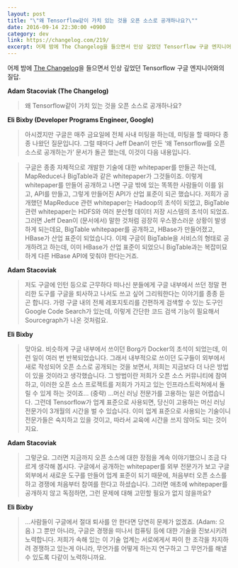 ```yaml
---
layout: post
title: "\"왜 Tensorflow같이 가치 있는 것을 오픈 소스로 공개하나요?\""
date: 2016-09-14 22:30:00 +0900
category: dev
link: https://changelog.com/219/
excerpt: 어제 밤에 The Changelog을 들으면서 인상 깊었던 Tensorflow 구글 엔지니어와의 질답.
---
```


어제 밤에 [The Changelog](https://changelog.com/219/)을 들으면서 인상 깊었던 Tensorflow 구글 엔지니어와의 질답.

**Adam Stacoviak (The Changelog)**

> 왜 Tensorflow같이 가치 있는 것을 오픈 소스로 공개하나요?


**Eli Bixby (Developer Programs Engineer, Google)**

> 아시겠지만 구글은 매주 금요일에 전체 사내 미팅을 하는데, 미팅을 할 때마다 종종 나왔던 질문입니다. 그럴 때마다 Jeff Dean이 만든 ‘왜 Tensorflow를 오픈 소스로 공개하는가’ 문서가 돌곤 했는데, 이것이 다음 내용입니다.

> 구글은 종종 자체적으로 개발한 기술에 대한 whitepaper를 만들곤 하는데, MapReduce나 BigTable과 같은 whitepaper가 그것들이죠. 이렇게 whitepaper를 만들어 공개하고 나면 구글 밖에 있는 똑똑한 사람들이 이를 읽고, API를 만들고, 그렇게 만들어진 API가 산업 표준이 되곤 했습니다. 저희가 공개했던 MapReduce 관련 whitepaper는 Hadoop의 초석이 되었고, BigTable 관련 whitepaper는 HDFS와 여러 분산형 데이터 저장 시스템의 초석이 되었죠. 그러면 Jeff Dean이 (문서에서) 말한 것처럼 굉장히 우스꽝스러운 상황이 발생하게 되는데요, BigTable whitepaper를 공개하고, HBase가 만들어졌고, HBase가 산업 표준이 되었습니다. 이제 구글이 BigTable을 서비스의 형태로 공개하려고 하는데, 이미 HBase가 산업 표준이 되었으니 BigTable과는 복잡미묘하게 다른 HBase API에 맞춰야 한다는거죠.


**Adam Stacoviak**

> 저도 구글에 인턴 등으로 근무하다 떠나신 분들에게 구글 내부에서 쓰던 정말 편리한 도구를 구글을 퇴사하고 나서도 쓰고 싶어 그리워한다는 이야기를 종종 듣곤 합니다. 가령 구글 내의 전체 레포지토리를 간편하게 검색할 수 있는 도구인 Google Code Search가 있는데, 이렇게 간단한 코드 검색 기능이 필요해서 Sourcegraph가 나온 것처럼요.


**Eli Bixby**

> 맞아요. 비슷하게 구글 내부에서 쓰이던 Borg가 Docker의 초석이 되었는데, 이런 일이 여러 번 반복되었습니다. 그래서 내부적으로 쓰이던 도구들이 외부에서 새로 작성되어 오픈 소스로 공개되는 것을 보면서, 저희는 지금보다 더 나은 방법이 있을 것이라고 생각했습니다. 그 방법이란 저희가 오픈 소스 커뮤니티에 참여하고, 이러한 오픈 소스 프로젝트를 저희가 가지고 있는 인프라스트럭쳐에서 돌릴 수 있게 하는 것이죠… (중략) …머신 러닝 전문가를 고용하는 일은 어렵습니다. 그런데 Tensorflow가 업계 표준으로 사용되면, 당신이 고용하는 머신 러닝 전문가이 3개월의 시간을 벌 수 있습니다. 이미 업계 표준으로 사용되는 기술이니 전문가들은 숙지하고 있을 것이고, 따라서 교육에 시간을 쓰지 않아도 되는 것이지요.


**Adam Stacoviak**

> 그렇군요. 그러면 지금까지 오픈 소스에 대한 장점을 계속 이야기했으니 조금 다르게 생각해 봅시다. 구글에서 공개하는 whitepaper를 외부 전문가가 보고 구글 외부에서 새로운 도구를 만들어 업계 표준이 되기 때문에, 처음부터 오픈 소스를 하고 경쟁에 처음부터 참여를 한다고 하셨습니다. 그러면 애초에 whitepaper를 공개하지 않고 독점하면, 그런 문제에 대해 고민할 필요가 없지 않을까요?


**Eli Bixby**

> …사람들이 구글에서 절대 퇴사를 안 한다면 당연히 문제가 없겠죠. (Adam: 으음.) 그 뿐만 아니라, 구글은 경쟁을 떠나서 컴퓨팅 등에 대한 기술을 진보시키려 노력합니다. 저희가 속해 있는 이 기술 업계는 서로에게서 파이 한 조각을 차지하려 경쟁하고 있는게 아니라, 무언가를 어떻게 하는지 연구하고 그 무언가를 해낼 수 있도록 다같이 노력하니까요.
